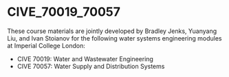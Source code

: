 # CIVE_70019_70057
These course materials are jointly developed by Bradley Jenks, Yuanyang Liu, and Ivan Stoianov for the following water systems engineering modules at Imperial College London:
- CIVE 70019: Water and Wastewater Engineering
- CIVE 70057: Water Supply and Distribution Systems